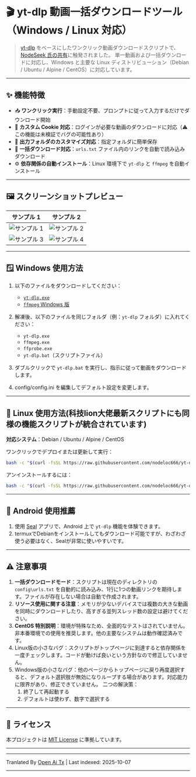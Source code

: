 
# 🎬 yt-dlp 動画一括ダウンロードツール（Windows / Linux 対応）

> [yt-dlp](https://github.com/yt-dlp/yt-dlp) をベースにしたワンクリック動画ダウンロードスクリプトで、[NodeSeek 氏の共有](https://www.nodeseek.com/post-334093-2#15)に触発されました。
> 単一動画および一括ダウンロードに対応し、Windows と主要な Linux ディストリビューション（Debian / Ubuntu / Alpine / CentOS）に対応しています。

---

## ✨ 機能特徴

* 📥 **ワンクリック実行**：手動設定不要、プロンプトに従って入力するだけでダウンロード開始
* 🍪 **カスタム Cookie 対応**：ログインが必要な動画のダウンロードに対応（⚠️ この機能は未検証でバグの可能性あり）
* 📂 **出力フォルダのカスタマイズ対応**：指定フォルダに簡単保存
* 📃 **一括ダウンロード対応**：`urls.txt` ファイル内のリンクを自動で読み込みダウンロード
* ⚙️ **依存関係の自動インストール**：Linux 環境下で `yt-dlp` と `ffmpeg` を自動インストール

---

## 🖼️ スクリーンショットプレビュー

| サンプル 1                                                              | サンプル 2                                                              |
| ---------------------------------------------------------------------- | ---------------------------------------------------------------------- |
| ![サンプル 1](https://img.uutv.dpdns.org/file/1746720584399_1000193433.jpg) | ![サンプル 2](https://img.uutv.dpdns.org/file/1746720581006_1000193434.jpg) |
| ![サンプル 3](https://img.uutv.dpdns.org/file/1746720588978_1000193428.jpg) | ![サンプル 4](https://img.uutv.dpdns.org/file/1746720587272_1000193427.jpg) |

---

## 🪟 Windows 使用方法

1. 以下のファイルをダウンロードしてください：

   * [`yt-dlp.exe`](https://github.com/yt-dlp/yt-dlp)
   * [`ffmpeg` Windows 版](https://www.gyan.dev/ffmpeg/builds/ffmpeg-git-full.7z)

2. 解凍後、以下のファイルを同じフォルダ（例：`yt-dlp` フォルダ）に入れてください：

   * `yt-dlp.exe`
   * `ffmpeg.exe`
   * `ffprobe.exe`
   * `yt-dlp.bat`（スクリプトファイル）
3. ダブルクリックで `yt-dlp.bat` を実行し、指示に従って動画をダウンロードします。  
4. config/config.ini を編集してデフォルト設定を変更します。  

---  

## 🐧 Linux 使用方法(科技lion大佬最新スクリプトにも同様の機能スクリプトが統合されています)  

**対応システム**：Debian / Ubuntu / Alpine / CentOS  

ワンクリックでデプロイまたは更新して実行：


```bash
bash -c "$(curl -fsSL https://raw.githubusercontent.com/nodeloc666/yt-dlp-script/main/install.sh)"
```
アンインストールするには：


```bash
bash -c "$(curl -fsSL https://raw.githubusercontent.com/nodeloc666/yt-dlp-script/main/uninstall.sh)"
```

---

## 📱 Android 使用推薦

1. 使用 [Seal](https://github.com/JunkFood02/Seal) アプリで、Android 上で `yt-dlp` 機能を体験できます。
2. termuxでDebianをインストールしてもダウンロード可能ですが、わざわざ使う必要はなく、Sealが非常に使いやすいです。

---

## ⚠️ 注意事項

1. **一括ダウンロードモード**：スクリプトは現在のディレクトリの `config\urls.txt` を自動的に読み込み、1行に1つの動画リンクを期待します。ファイルが存在しない場合は自動で作成されます。
2. **リソース使用に関する注意**：メモリが少ないデバイスでは複数の大きな動画を同時にダウンロードしたり、高すぎる並列スレッド数の設定は避けてください。
3. **CentOS 特別説明**：環境が特殊なため、全面的なテストはされていません。非本番環境での使用を推奨します。他の主要なシステムは動作確認済みです。
4. Linux版の小さなバグ：スクリプトがトップページに到達すると依存関係を一度チェックします。コードが動けば良いという方針なので修正していません。
5. Windows版の小さなバグ：他のページからトップページに戻り再度選択すると、デフォルト選択肢が無効になりループする場合があります。対応能力に限界があり、修正できていません。
二つの解決策：
    1. 終了して再起動する
    2. デフォルトは使わず、数字で選択する

---

## 📄 ライセンス

本プロジェクトは [MIT License](https://opensource.org/licenses/MIT) に準拠しています。

---


---

Tranlated By [Open Ai Tx](https://github.com/OpenAiTx/OpenAiTx) | Last indexed: 2025-10-07

---